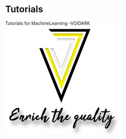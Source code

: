 # Tutorials
Tutorials for MachineLearning
-VOIDARK
<img src="logo+tag.png"
     alt="Markdown Monster icon"
     style="float: left; margin-right: 10px;" />
